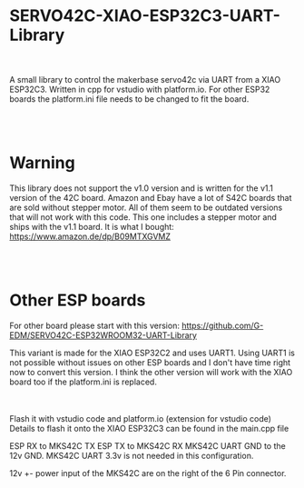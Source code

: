 # SERVO42C-XIAO-ESP32C3-UART-Library
</br></br>
A small library to control the makerbase servo42c via UART from a XIAO ESP32C3. Written in cpp for vstudio with platform.io. For other ESP32 boards the platform.ini file needs to be changed to fit the board.

</br></br>
# Warning
This library does not support the v1.0 version and is written for the v1.1 version of the 42C board. 
Amazon and Ebay have a lot of S42C boards that are sold without stepper motor. All of them seem to be outdated versions
that will not work with this code. This one includes a stepper motor and ships with the v1.1 board. It is what I bought:
https://www.amazon.de/dp/B09MTXGVMZ

</br></br>
# Other ESP boards
For other board please start with this version:
https://github.com/G-EDM/SERVO42C-ESP32WROOM32-UART-Library

This variant is made for the XIAO ESP32C2 and uses UART1. Using UART1 is not possible without issues on other ESP boards and I don't have time right now to convert this version. 
I think the other version will work with the XIAO board too if the platform.ini is replaced.

</br></br>
Flash it with vstudio code and platform.io (extension for vstudio code)
Details to flash it onto the XIAO ESP32C3 can be found in the main.cpp file

ESP RX to MKS42C TX
ESP TX to MKS42C RX
MKS42C UART GND to the 12v GND.
MKS42C UART 3.3v is not needed in this configuration.

12v +- power input of the MKS42C are on the right of the 6 Pin connector.

